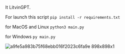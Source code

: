 It LitvinGPT.


For launch this script
```pip install -r requirements.txt```


for MacOS and Linux
```python3 main.py```


for Windows
```py main.py```

![a9fe5a983b75f68ebb016f2023c6fa9e 898x898x1](https://github.com/user-attachments/assets/0bdc6a2b-2edf-408b-abd2-cd2ff1e41918)

